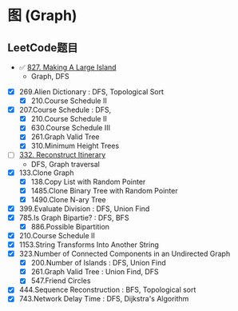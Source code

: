 # 图 (Graph)


## LeetCode题目
* ✅ [827. Making A Large Island](https://leetcode.com/problems/making-a-large-island/description/)
    * Graph, DFS


- [x] 269.Alien Dictionary                  : DFS, Topological Sort
    - [x] 210.Course Schedule II
- [x] 207.Course Schedule                   : DFS,
    - [x] 210.Course Schedule II
    - [x] 630.Course Schedule III
    - [x] 261.Graph Valid Tree
    - [x] 310.Minimum Height Trees
- [ ] [332. Reconstruct Itinerary](https://leetcode.com/problems/reconstruct-itinerary/)
  - DFS, Graph traversal
- [x] 133.Clone Graph
    - [x] 138.Copy List with Random Pointer
    - [x] 1485.Clone Binary Tree with Random Pointer
    - [x] 1490.Clone N-ary Tree
- [x] 399.Evaluate Division                 : DFS, Union Find
- [x] 785.Is Graph Bipartie?                : DFS, BFS
    - [x] 886.Possible Bipartition
- [x] 210.Course Schedule II
- [x] 1153.String Transforms Into Another String
- [x] 323.Number of Connected Components in an Undirected Graph
    - [x] 200.Number of Islands             : DFS, Union Find
    - [x] 261.Graph Valid Tree              : Union Find, DFS
    - [x] 547.Friend Circles
- [x] 444.Sequence Reconstruction           : BFS, Topological sort
- [x] 743.Network Delay Time                : DFS, Dijkstra's Algorithm